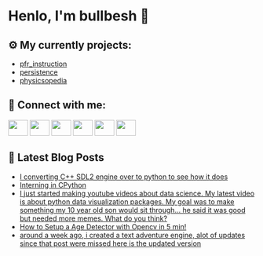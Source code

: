 # Henlo, I'm bullbesh 👋

## ⚙️ My currently projects:
- [pfr_instruction](https://github.com/bullbesh/pfr_instruction)
- [persistence](https://github.com/bullbesh/persistence)
- [physicsopedia](https://github.com/bullbesh/physicsopedia)

## 🔎 Connect with me:
[<img height="32" width="40" src="https://cdn.jsdelivr.net/npm/simple-icons@v5/icons/telegram.svg" />](https://t.me/bullbesh)
[<img height="32" width="40" src="https://cdn.jsdelivr.net/npm/simple-icons@v5/icons/vk.svg" />](https://vk.com/bullbesh)
[<img height="32" width="40" src="https://cdn.jsdelivr.net/npm/simple-icons@v5/icons/twitter.svg" />](https://twitter.com/bullbesh1)
[<img height="32" width="40" src="https://cdn.jsdelivr.net/npm/simple-icons@v5/icons/instagram.svg" />](https://www.instagram.com/bullbesh)
[<img height="32" width="40" src="https://cdn.jsdelivr.net/npm/simple-icons@v5/icons/reddit.svg" />](https://www.reddit.com/user/bullbesh)
[<img height="32" width="40" src="https://cdn.jsdelivr.net/npm/simple-icons@v5/icons/youtube.svg" />](https://www.youtube.com/channel/UCtfjRs6uzgq5mfm8S06WTcg)

## 📕 Latest Blog Posts
<!-- BLOG-POST-LIST:START -->
- [I converting C++ SDL2 engine over to python to see how it does](https://www.reddit.com/r/Python/comments/rvnp3g/i_converting_c_sdl2_engine_over_to_python_to_see/)
- [Interning in CPython](https://www.reddit.com/r/Python/comments/rvn4cy/interning_in_cpython/)
- [I just started making youtube videos about data science. My latest video is about python data visualization packages. My goal was to make something my 10 year old son would sit through... he said it was good but needed more memes. What do you think?](https://www.reddit.com/r/Python/comments/rvmm5u/i_just_started_making_youtube_videos_about_data/)
- [How to Setup a Age Detector with Opencv in 5 min!](https://www.reddit.com/r/Python/comments/rvmeo5/how_to_setup_a_age_detector_with_opencv_in_5_min/)
- [around a week ago, i created a text adventure engine, alot of updates since that post were missed here is the updated version](https://www.reddit.com/r/Python/comments/rvk0rf/around_a_week_ago_i_created_a_text_adventure/)
<!-- BLOG-POST-LIST:END -->
